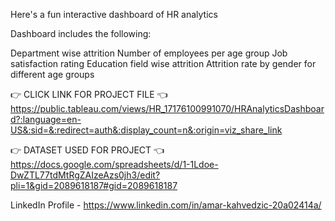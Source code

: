 
Here's a fun interactive dashboard of HR analytics

Dashboard includes the following:

Department wise attrition
Number of employees per age group
Job satisfaction rating
Education field wise attrition
Attrition rate by gender for different age groups

👉 CLICK LINK FOR PROJECT FILE 👈 https://public.tableau.com/views/HR_17176100991070/HRAnalyticsDashboard?:language=en-US&:sid=&:redirect=auth&:display_count=n&:origin=viz_share_link

👉 DATASET USED FOR PROJECT 👈 https://docs.google.com/spreadsheets/d/1-1Ldoe-DwZTL77tdMtRgZAIzeAzs0jh3/edit?pli=1&gid=2089618187#gid=2089618187

LinkedIn Profile - https://www.linkedin.com/in/amar-kahvedzic-20a02414a/
